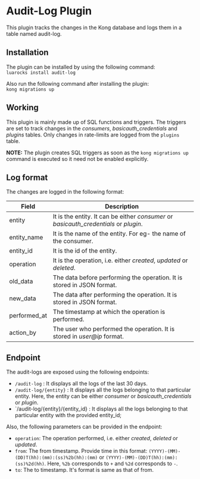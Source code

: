 # Audit-Log Plugin

This plugin tracks the changes in the Kong database and logs them in a table named audit-log.

## Installation

The plugin can be installed by using the following command:<br/>
`luarocks install audit-log`

Also run the following command after installing the plugin:<br/>
`kong migrations up`


## Working

This plugin is mainly made up of SQL functions and triggers. The triggers are set to track changes in the *consumers*, *basicauth_credentials* and *plugins* tables. Only changes in rate-limits are logged from the `plugins` table.<br/>

**NOTE:** The plugin creates SQL triggers as soon as the `kong migrations up` command is executed so it need not be enabled explicitly.

## Log format

The changes are logged in the following format:

| Field | Description |
| ---   | ---         |
| entity | It is the entity. It can be either *consumer* or *basicauth_credentials* or *plugin*. |
| entity_name | It is the name of the entity. For eg- the name of the consumer. |
| entity_id | It is the id of the entity. |
| operation | It is the operation, i.e. either *created*, *updated* or *deleted*. |
| old_data | The data before performing the operation. It is stored in JSON format. |
| new_data | The data after performing the operation. It is stored in JSON format. |
| performed_at | The timestamp at which the operation is performed. |
| action_by | The user who performed the operation. It is stored in *user@ip* format. |


## Endpoint

The audit-logs are exposed using the following endpoints:
- `/audit-log` : It displays all the logs of the last 30 days.
- `/audit-log/{entity}` : It displays all the logs belonging to that particular entity. Here, the entity can be either *consumer* or *basicauth_credentials* or *plugin*.
- `/audit-log/{entity}/{entity_id} : It displays all the logs belonging to that particular entity with the provided entity_id;

Also, the following parameters can be provided in the endpoint:
- `operation`: The operation performed, i.e. either *created*, *deleted* or *updated*. 
- `from`: The from timestamp. Provide time in this format: `(YYYY)-(MM)-(DD)T(hh):(mm):(ss)%2b(hh):(mm)` or `(YYYY)-(MM)-(DD)T(hh):(mm):(ss)%2d(hh)`. Here, `%2b` corresponds to `+` and `%2d` corresponds to `-`.
- `to`: The to timestamp. It's format is same as that of from.
